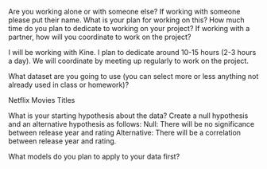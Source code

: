 Are you working alone or with someone else? If working with someone please put their name.
What is your plan for working on this? How much time do you plan to dedicate to working on your project? If working with a partner, how will you coordinate to work on the project?


I will be working with Kine. I plan to dedicate around 10-15 hours (2-3 hours a day). We will coordinate by meeting up regularly to work on the project. 

What dataset are you going to use (you can select more or less anything not already used in class or homework)? 

Netflix Movies Titles

What is your starting hypothesis about the data? Create a null hypothesis and an alternative hypothesis as follows:
Null: There will be no significance between release year and rating
Alternative: There will be a correlation between release year and rating. 

What models do you plan to apply to your data first? 

